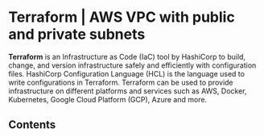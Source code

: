 # Terraform | AWS VPC with public and private subnets

**Terraform** is an Infrastructure as Code (IaC) tool by HashiCorp to build, change, and version infrastructure safely and efficiently with configuration files. HashiCorp Configuration Language (HCL) is the language used to write configurations in Terraform. Terraform can be used to provide infrastructure on different platforms  and services such as AWS, Docker, Kubernetes, Google Cloud Platform (GCP), Azure and more.

## **Contents**














 













